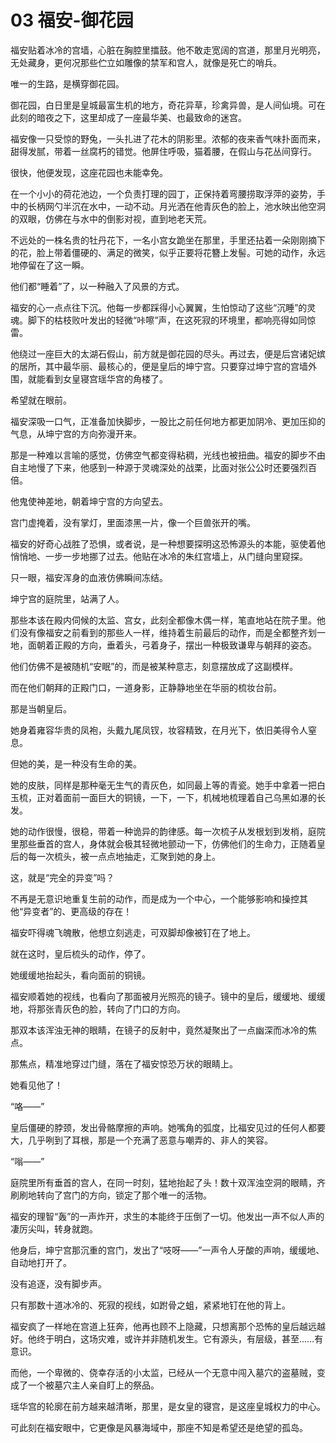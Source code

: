 # 03 福安-御花园

福安贴着冰冷的宫墙，心脏在胸腔里擂鼓。他不敢走宽阔的宫道，那里月光明亮，无处藏身，更何况那些伫立如雕像的禁军和宫人，就像是死亡的哨兵。

唯一的生路，是横穿御花园。

御花园，白日里是皇城最富生机的地方，奇花异草，珍禽异兽，是人间仙境。可在此刻的暗夜之下，这里却成了一座最华美、也最致命的迷宫。

福安像一只受惊的野兔，一头扎进了花木的阴影里。浓郁的夜来香气味扑面而来，甜得发腻，带着一丝腐朽的错觉。他屏住呼吸，猫着腰，在假山与花丛间穿行。

很快，他便发现，这座花园也未能幸免。

在一个小小的荷花池边，一个负责打理的园丁，正保持着弯腰捞取浮萍的姿势，手中的长柄网勺半沉在水中，一动不动。月光洒在他青灰色的脸上，池水映出他空洞的双眼，仿佛在与水中的倒影对视，直到地老天荒。

不远处的一株名贵的牡丹花下，一名小宫女跪坐在那里，手里还拈着一朵刚刚摘下的花，脸上带着僵硬的、满足的微笑，似乎正要将花簪上发髻。可她的动作，永远地停留在了这一瞬。

他们都“睡着”了，以一种融入了风景的方式。

福安的心一点点往下沉。他每一步都踩得小心翼翼，生怕惊动了这些“沉睡”的灵魂。脚下的枯枝败叶发出的轻微“咔嚓”声，在这死寂的环境里，都响亮得如同惊雷。

他绕过一座巨大的太湖石假山，前方就是御花园的尽头。再过去，便是后宫诸妃嫔的居所，其中最华丽、最核心的，便是皇后的坤宁宫。只要穿过坤宁宫的宫墙外围，就能看到女皇寝宫瑶华宫的角楼了。

希望就在眼前。

福安深吸一口气，正准备加快脚步，一股比之前任何地方都更加阴冷、更加压抑的气息，从坤宁宫的方向弥漫开来。

那是一种难以言喻的感觉，仿佛空气都变得粘稠，光线也被扭曲。福安的脚步不由自主地慢了下来，他感到一种源于灵魂深处的战栗，比面对张公公时还要强烈百倍。

他鬼使神差地，朝着坤宁宫的方向望去。

宫门虚掩着，没有掌灯，里面漆黑一片，像一个巨兽张开的嘴。

福安的好奇心战胜了恐惧，或者说，是一种想要探明这恐怖源头的本能，驱使着他悄悄地、一步一步地挪了过去。他贴在冰冷的朱红宫墙上，从门缝向里窥探。

只一眼，福安浑身的血液仿佛瞬间冻结。

坤宁宫的庭院里，站满了人。

那些本该在殿内伺候的太监、宫女，此刻全都像木偶一样，笔直地站在院子里。他们没有像福安之前看到的那些人一样，维持着生前最后的动作，而是全都整齐划一地，面朝着正殿的方向，垂着头，弓着身子，摆出一种极致谦卑与朝拜的姿态。

他们仿佛不是被随机“安眠”的，而是被某种意志，刻意摆放成了这副模样。

而在他们朝拜的正殿门口，一道身影，正静静地坐在华丽的梳妆台前。

那是当朝皇后。

她身着雍容华贵的凤袍，头戴九尾凤钗，妆容精致，在月光下，依旧美得令人窒息。

但她的美，是一种没有生命的美。

她的皮肤，同样是那种毫无生气的青灰色，如同最上等的青瓷。她手中拿着一把白玉梳，正对着面前一面巨大的铜镜，一下，一下，机械地梳理着自己乌黑如瀑的长发。

她的动作很慢，很稳，带着一种诡异的韵律感。每一次梳子从发根划到发梢，庭院里那些垂首的宫人，身体就会极其轻微地颤动一下，仿佛他们的生命力，正随着皇后的每一次梳头，被一点点地抽走，汇聚到她的身上。

这，就是“完全的异变”吗？

不再是无意识地重复生前的动作，而是成为一个中心，一个能够影响和操控其他“异变者”的、更高级的存在！

福安吓得魂飞魄散，他想立刻逃走，可双脚却像被钉在了地上。

就在这时，皇后梳头的动作，停了。

她缓缓地抬起头，看向面前的铜镜。

福安顺着她的视线，也看向了那面被月光照亮的镜子。镜中的皇后，缓缓地、缓缓地，将那张青灰色的脸，转向了门口的方向。

那双本该浑浊无神的眼睛，在镜子的反射中，竟然凝聚出了一点幽深而冰冷的焦点。

那焦点，精准地穿过门缝，落在了福安惊恐万状的眼睛上。

她看见他了！

“咯——”

皇后僵硬的脖颈，发出骨骼摩擦的声响。她嘴角的弧度，比福安见过的任何人都要大，几乎咧到了耳根，那是一个充满了恶意与嘲弄的、非人的笑容。

“嗡——”

庭院里所有垂首的宫人，在同一时刻，猛地抬起了头！数十双浑浊空洞的眼睛，齐刷刷地转向了宫门的方向，锁定了那个唯一的活物。

福安的理智“轰”的一声炸开，求生的本能终于压倒了一切。他发出一声不似人声的凄厉尖叫，转身就跑。

他身后，坤宁宫那沉重的宫门，发出了“吱呀——”一声令人牙酸的声响，缓缓地、自动地打开了。

没有追逐，没有脚步声。

只有那数十道冰冷的、死寂的视线，如跗骨之蛆，紧紧地钉在他的背上。

福安疯了一样地在宫道上狂奔，他再也顾不上隐藏，只想离那个恐怖的皇后越远越好。他终于明白，这场灾难，或许并非随机发生。它有源头，有层级，甚至……有意识。

而他，一个卑微的、侥幸存活的小太监，已经从一个无意中闯入墓穴的盗墓贼，变成了一个被墓穴主人亲自盯上的祭品。

瑶华宫的轮廓在前方越来越清晰，那里，是女皇的寝宫，是这座皇城权力的中心。

可此刻在福安眼中，它更像是风暴海域中，那座不知是希望还是绝望的孤岛。